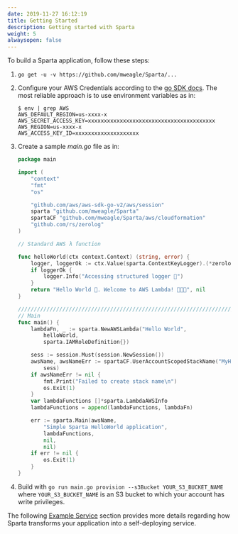 ```yaml
---
date: 2019-11-27 16:12:19
title: Getting Started
description: Getting started with Sparta
weight: 5
alwaysopen: false
---
```


To build a Sparta application, follow these steps:

1. `go get -u -v https://github.com/mweagle/Sparta/...`
2. Configure your AWS Credentials according to the [go SDK docs](https://docs.aws.amazon.com/sdk-for-go/v1/developer-guide/configuring-sdk.html#specifying-credentials). The most reliable approach is to use environment variables as in:

   ```shell
   $ env | grep AWS
   AWS_DEFAULT_REGION=us-xxxx-x
   AWS_SECRET_ACCESS_KEY=xxxxxxxxxxxxxxxxxxxxxxxxxxxxxxxxxxxxxxxx
   AWS_REGION=us-xxxx-x
   AWS_ACCESS_KEY_ID=xxxxxxxxxxxxxxxxxxxx
   ```

3. Create a sample _main.go_ file as in:

   ```go
   package main

   import (
       "context"
       "fmt"
       "os"

       "github.com/aws/aws-sdk-go-v2/aws/session"
       sparta "github.com/mweagle/Sparta"
       spartaCF "github.com/mweagle/Sparta/aws/cloudformation"
       "github.com/rs/zerolog"
   )

   // Standard AWS λ function

   func helloWorld(ctx context.Context) (string, error) {
       logger, loggerOk := ctx.Value(sparta.ContextKeyLogger).(*zerolog.Logger)
       if loggerOk {
           logger.Info("Accessing structured logger 🙌")
       }
       return "Hello World 👋. Welcome to AWS Lambda! 🙌🎉🍾", nil
   }

   ////////////////////////////////////////////////////////////////////////////////
   // Main
   func main() {
       lambdaFn, _ := sparta.NewAWSLambda("Hello World",
           helloWorld,
           sparta.IAMRoleDefinition{})

       sess := session.Must(session.NewSession())
       awsName, awsNameErr := spartaCF.UserAccountScopedStackName("MyHelloWorldStack",
           sess)
       if awsNameErr != nil {
           fmt.Print("Failed to create stack name\n")
           os.Exit(1)
       }
       var lambdaFunctions []*sparta.LambdaAWSInfo
       lambdaFunctions = append(lambdaFunctions, lambdaFn)

       err := sparta.Main(awsName,
           "Simple Sparta HelloWorld application",
           lambdaFunctions,
           nil,
           nil)
       if err != nil {
           os.Exit(1)
       }
   }
   ```

4. Build with `go run main.go provision --s3Bucket YOUR_S3_BUCKET_NAME` where `YOUR_S3_BUCKET_NAME` is an S3 bucket to which your account has write privileges.

The following [Example Service](/example_service) section provides more details regarding how Sparta transforms your application into a self-deploying service.
